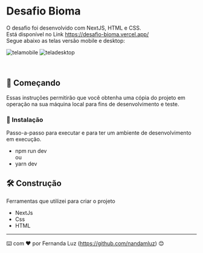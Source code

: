 
# Desafio Bioma


O desafio foi desenvolvido com NextJS, HTML e CSS. </br>
Está disponível no Link https://desafio-bioma.vercel.app/ </br>
Segue abaixo as telas versão mobile e desktop:


![telamobile](https://user-images.githubusercontent.com/62512358/230056064-a744997e-ee43-491f-8165-28baf928a150.png)
![teladesktop](https://user-images.githubusercontent.com/62512358/230056060-a2fa9ef0-1dbc-4e9f-b418-e0c4bdde97b4.png)


</br>
 
## 🚀 Começando

Essas instruções permitirão que você obtenha uma cópia do projeto em operação na sua máquina local para fins de desenvolvimento e teste.

### 🔧 Instalação

Passo-a-passo para executar e para ter um ambiente de desenvolvimento em execução.

- npm run dev </br>
ou </br>
- yarn dev

## 🛠️ Construção

Ferramentas que utilizei para criar o projeto

* NextJs
* Css
* HTML

---
⌨️ com ❤️ por Fernanda Luz (https://github.com/nandamluz) 😊
